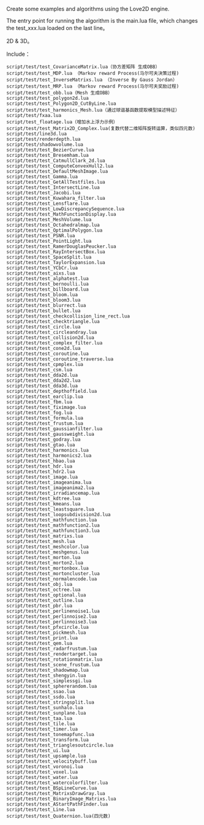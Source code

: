Create some examples and algorithms using the Love2D engine.

The entry point for running the algorithm is the main.lua file, which changes the test_xxx.lua loaded on the last line。

2D & 3D。

Include：

	script/test/test_CovarianceMatrix.lua（协方差矩阵 生成OBB）
	script/test/test_MDP.lua （Markov reward Process(马尔可夫決策过程)
	script/test/test_InverseMatrixs.lua （Inverse By Gauss Jordan）
	script/test/test_MRP.lua （Markov reward Process(马尔可夫奖励过程)
	script/test/test_obb.lua（Mesh 生成OBB）
	script/test/test_polygon2d.lua
	script/test/test_Polygon2D_CutByLine.lua
	script/test/test_harmonics_Mesh.lua（通过球谐基函数提取模型描述特征）
	script/test/fxaa.lua
	script/test_floatage.lua（增加水上浮力示例）
	script/test/test_Matrix2D_Complex.lua(复数代替二维矩阵旋转运算，类似四元数)
	script/test/line3d.lua
	script/test/renderdepth.lua
	script/test/shadowvolume.lua
	script/test/test_BezierCurve.lua
	script/test/test_Bresemham.lua
	script/test/test_CatmullClark_2d.lua
	script/test/test_ComputeConvexHull2.lua
	script/test/test_DefaultMeshImage.lua
	script/test/test_Gamma.lua
	script/test/test_GetAllTestfiles.lua
	script/test/test_IntersectLine.lua
	script/test/test_Jacobi.lua
	script/test/test_Kuwahara_filter.lua
	script/test/test_Lensflare.lua
	script/test/test_LowDiscrepancySequence.lua
	script/test/test_MathFunctionDisplay.lua
	script/test/test_MeshVolume.lua
	script/test/test_Octahedralmap.lua
	script/test/test_OptimalPolygon.lua
	script/test/test_PSNR.lua
	script/test/test_PointLight.lua
	script/test/test_RamerDouglasPeucker.lua
	script/test/test_RayIntersectBox.lua
	script/test/test_SpaceSplit.lua
	script/test/test_TaylorExpansion.lua
	script/test/test_YCbCr.lua
	script/test/test_aixs.lua
	script/test/test_alphatest.lua
	script/test/test_bernoulli.lua
	script/test/test_billboard.lua
	script/test/test_bloom.lua
	script/test/test_bloom3.lua
	script/test/test_blurrect.lua
	script/test/test_bullet.lua
	script/test/test_checkcollision_line_rect.lua
	script/test/test_checktriangle.lua
	script/test/test_circle.lua
	script/test/test_circleandray.lua
	script/test/test_collision2d.lua
	script/test/test_complex_filter.lua
	script/test/test_cone2d.lua
	script/test/test_coroutine.lua
	script/test/test_coroutine_traverse.lua
	script/test/test_cpmplex.lua
	script/test/test_csm.lua
	script/test/test_dda2d.lua
	script/test/test_dda2d2.lua
	script/test/test_dda3d.lua
	script/test/test_depthoffield.lua
	script/test/test_earclip.lua
	script/test/test_fbm.lua
	script/test/test_fiximage.lua
	script/test/test_fog.lua
	script/test/test_formula.lua
	script/test/test_frustum.lua
	script/test/test_gaussianfilter.lua
	script/test/test_gaussweight.lua
	script/test/test_godray.lua
	script/test/test_gtao.lua
	script/test/test_harmonics.lua
	script/test/test_harmonics2.lua
	script/test/test_hbao.lua
	script/test/test_hdr.lua
	script/test/test_hdr2.lua
	script/test/test_image.lua
	script/test/test_imageanima.lua
	script/test/test_imageanima2.lua
	script/test/test_irradiancemap.lua
	script/test/test_kdtree.lua
	script/test/test_kmeans.lua
	script/test/test_leastsquare.lua
	script/test/test_loopsubdivision2d.lua
	script/test/test_mathfunction.lua
	script/test/test_mathfunction2.lua
	script/test/test_mathfunction3.lua
	script/test/test_matrixs.lua
	script/test/test_mesh.lua
	script/test/test_meshcolor.lua
	script/test/test_meshgenus.lua
	script/test/test_morton.lua
	script/test/test_morton2.lua
	script/test/test_mortonbox.lua
	script/test/test_mortoncluster.lua
	script/test/test_normalencode.lua
	script/test/test_obj.lua
	script/test/test_octree.lua
	script/test/test_optional.lua
	script/test/test_outline.lua
	script/test/test_pbr.lua
	script/test/test_perlinenoise1.lua
	script/test/test_perlinnoise2.lua
	script/test/test_perlinnoise3.lua
	script/test/test_pfxcircle.lua
	script/test/test_pickmesh.lua
	script/test/test_print.lua
	script/test/test_qem.lua
	script/test/test_radarfrustum.lua
	script/test/test_rendertarget.lua
	script/test/test_rotationmatrix.lua
	script/test/test_scene_frustum.lua
	script/test/test_shadowmap.lua
	script/test/test_shengyin.lua
	script/test/test_simplessgi.lua
	script/test/test_sphererandom.lua
	script/test/test_ssao.lua
	script/test/test_ssdo.lua
	script/test/test_stringsplit.lua
	script/test/test_sunhalo.lua
	script/test/test_sunplane.lua
	script/test/test_taa.lua
	script/test/test_tile.lua
	script/test/test_timer.lua
	script/test/test_tonemapfunc.lua
	script/test/test_transform.lua
	script/test/test_trianglesoutcircle.lua
	script/test/test_ui.lua
	script/test/test_upsample.lua
	script/test/test_velocitybuff.lua
	script/test/test_voronoi.lua
	script/test/test_voxel.lua
	script/test/test_water.lua
	script/test/test_watercolorfilter.lua
 	script/test/test_BSpLineCurve.lua
	script/test/test_MatrixsDrawGray.lua
	script/test/test_BinaryImage_Matrixs.lua
	script/test/test_AStartPathFinder.lua
	script/test/test_Line.lua
	script/test/test_Quaternion.lua(四元数)

